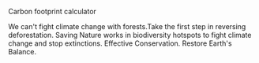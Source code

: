 Carbon footprint calculator


We can't fight climate change with forests.Take the first step in reversing deforestation. Saving Nature works in biodiversity hotspots to fight climate change and stop extinctions. Effective Conservation. Restore Earth's Balance.
